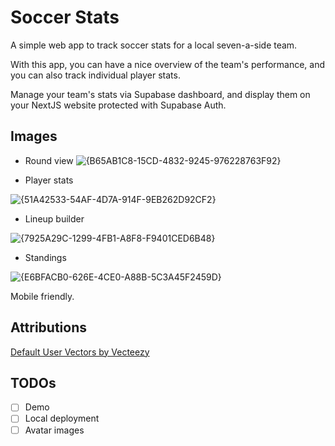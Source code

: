 # Soccer Stats

A simple web app to track soccer stats for a local seven-a-side team.

With this app, you can have a nice overview of the team's performance, and you can also track individual player stats.

Manage your team's stats via Supabase dashboard, and display them on your NextJS website protected with Supabase Auth.

## Images

- Round view
![{B65AB1C8-15CD-4832-9245-976228763F92}](https://github.com/user-attachments/assets/ebd6bb7f-a6cd-4f4a-8d14-c0a8b01ab125)


- Player stats

![{51A42533-54AF-4D7A-914F-9EB262D92CF2}](https://github.com/user-attachments/assets/c4d4dd15-4b3c-45dd-946a-ceb3c09473e9)

- Lineup builder

![{7925A29C-1299-4FB1-A8F8-F9401CED6B48}](https://github.com/user-attachments/assets/5bbb55af-3541-490e-b793-aa3ba2cf5f73)

- Standings

![{E6BFACB0-626E-4CE0-A88B-5C3A45F2459D}](https://github.com/user-attachments/assets/10126cd6-4618-4a0d-83d5-422fafe533bd)


Mobile friendly.

## Attributions

[Default User Vectors by Vecteezy](https://www.vecteezy.com/free-vector/default-user)

## TODOs

- [ ] Demo
- [ ] Local deployment
- [ ] Avatar images
